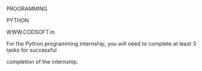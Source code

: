PROGRAMMING

PYTHON

WWW.CODSOFT.in

For the Python programming internship, you will
need to complete at least 3 tasks for successful

completion of the internship.
